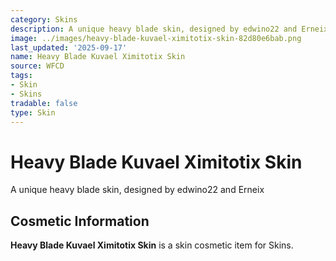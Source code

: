 ```yaml
---
category: Skins
description: A unique heavy blade skin, designed by edwino22 and Erneix
image: ../images/heavy-blade-kuvael-ximitotix-skin-82d80e6bab.png
last_updated: '2025-09-17'
name: Heavy Blade Kuvael Ximitotix Skin
source: WFCD
tags:
- Skin
- Skins
tradable: false
type: Skin
---
```


# Heavy Blade Kuvael Ximitotix Skin

A unique heavy blade skin, designed by edwino22 and Erneix

## Cosmetic Information

**Heavy Blade Kuvael Ximitotix Skin** is a skin cosmetic item for Skins.

